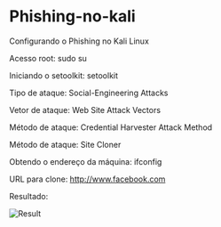 # Phishing-no-kali

Configurando o Phishing no Kali Linux

Acesso root: sudo su

Iniciando o setoolkit: setoolkit

Tipo de ataque: Social-Engineering Attacks

Vetor de ataque: Web Site Attack Vectors

Método de ataque: Credential Harvester Attack Method

Método de ataque: Site Cloner

Obtendo o endereço da máquina: ifconfig

URL para clone: http://www.facebook.com

Resultado:

![Result](https://github.com/LVMdS/Phishing-no-kali/assets/87584069/ca9344e2-20ea-4b7c-a634-a589dbe556a6)

